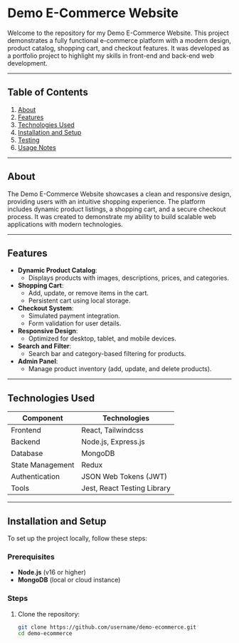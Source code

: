 # Demo E-Commerce Website

Welcome to the repository for my Demo E-Commerce Website. This project demonstrates a fully functional e-commerce platform with a modern design, product catalog, shopping cart, and checkout features. It was developed as a portfolio project to highlight my skills in front-end and back-end web development.

---

## Table of Contents
1. [About](#about)
2. [Features](#features)
3. [Technologies Used](#technologies-used)
4. [Installation and Setup](#installation-and-setup)
5. [Testing](#testing)
6. [Usage Notes](#usage-notes)

---

## About

The Demo E-Commerce Website showcases a clean and responsive design, providing users with an intuitive shopping experience. The platform includes dynamic product listings, a shopping cart, and a secure checkout process. It was created to demonstrate my ability to build scalable web applications with modern technologies.

---

## Features

- **Dynamic Product Catalog**:
  - Displays products with images, descriptions, prices, and categories.
- **Shopping Cart**:
  - Add, update, or remove items in the cart.
  - Persistent cart using local storage.
- **Checkout System**:
  - Simulated payment integration.
  - Form validation for user details.
- **Responsive Design**:
  - Optimized for desktop, tablet, and mobile devices.
- **Search and Filter**:
  - Search bar and category-based filtering for products.
- **Admin Panel**:
  - Manage product inventory (add, update, and delete products).

---

## Technologies Used

| Component          | Technologies                  |
|---------------------|-------------------------------|
| Frontend           | React, Tailwindcss       |
| Backend            | Node.js, Express.js           |
| Database           | MongoDB                       |
| State Management   | Redux                         |
| Authentication     | JSON Web Tokens (JWT)         |
| Tools              | Jest, React Testing Library   |

---

## Installation and Setup

To set up the project locally, follow these steps:

### Prerequisites
- **Node.js** (v16 or higher)
- **MongoDB** (local or cloud instance)

### Steps
1. Clone the repository:
   ```bash
   git clone https://github.com/username/demo-ecommerce.git
   cd demo-ecommerce